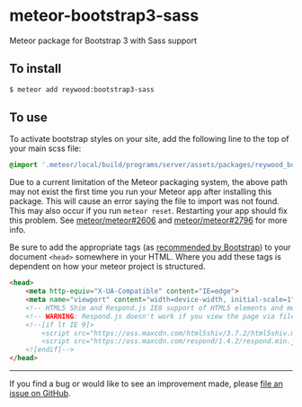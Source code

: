 meteor-bootstrap3-sass
======================

Meteor package for Bootstrap 3 with Sass support

To install
----------

```sh
$ meteor add reywood:bootstrap3-sass
```

To use
------

To activate bootstrap styles on your site, add the following line to the top of your main scss file:

```scss
@import '.meteor/local/build/programs/server/assets/packages/reywood_bootstrap3-sass/bootstrap';
```

Due to a current limitation of the Meteor packaging system, the above path may not exist the first time you run your Meteor app after installing this package. This will cause an error saying the file to import was not found. This may also occur if you run `meteor reset`. Restarting your app should fix this problem. See [meteor/meteor#2606](https://github.com/meteor/meteor/issues/2606) and [meteor/meteor#2796](https://github.com/meteor/meteor/issues/2796) for more info.

Be sure to add the appropriate tags (as [recommended by Bootstrap](http://getbootstrap.com/getting-started/#template)) to your document `<head>` somewhere in your HTML. Where you add these tags is dependent on how your meteor project is structured.

```html
<head>
	<meta http-equiv="X-UA-Compatible" content="IE=edge">
	<meta name="viewport" content="width=device-width, initial-scale=1">
	<!-- HTML5 Shim and Respond.js IE8 support of HTML5 elements and media queries -->
	<!-- WARNING: Respond.js doesn't work if you view the page via file:// -->
	<!--[if lt IE 9]>
		<script src="https://oss.maxcdn.com/html5shiv/3.7.2/html5shiv.min.js"></script>
		<script src="https://oss.maxcdn.com/respond/1.4.2/respond.min.js"></script>
	<![endif]-->
</head>
```

--------------------------------------------------------

If you find a bug or would like to see an improvement made, please [file an issue on GitHub](https://github.com/reywood/meteor-bootstrap3-sass/issues).
